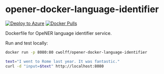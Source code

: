 # opener-docker-language-identifier

[![Deploy to Azure](https://azuredeploy.net/deploybutton.svg)](https://portal.azure.com/#create/Microsoft.Template/uri/https%3A%2F%2Fraw.githubusercontent.com%2Fc-w%2Fopener-docker-language-identifier%2Fmaster%2Fazuredeploy.json)
[![Docker Pulls](https://img.shields.io/docker/pulls/cwolff/opener-docker-language-identifier.svg)](https://hub.docker.com/r/cwolff/opener-docker-language-identifier/)

Dockerfile for OpeNER language identifier service.

Run and test locally:

```bash
docker run -p 8080:80 cwolff/opener-docker-language-identifier

text="I went to Rome last year. It was fantastic."
curl -d "input=$text" http://localhost:8080
```
